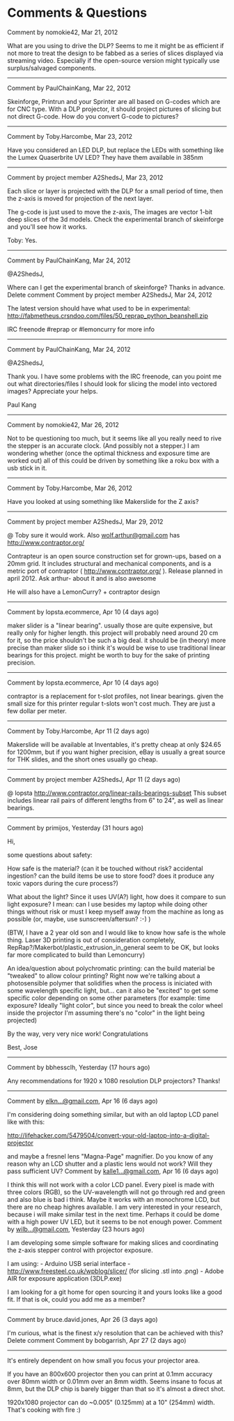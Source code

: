 # Comments & Questions #

Comment by nomokie42, Mar 21, 2012

What are you using to drive the DLP? Seems to me it might be as efficient if not more to treat the design to be fabbed as a series of slices displayed via streaming video. Especially if the open-source version might typically use surplus/salvaged components.


---



Comment by PaulChainKang, Mar 22, 2012

Skeinforge, Printrun and your Sprinter are all based on G-codes which are for CNC type. With a DLP projector, it should project pictures of slicing but not direct G-code. How do you convert G-code to pictures?


---



Comment by Toby.Harcombe, Mar 23, 2012

Have you considered an LED DLP, but replace the LEDs with something like the Lumex Quaserbrite UV LED? They have them available in 385nm


---


Comment by project member A2ShedsJ, Mar 23, 2012

Each slice or layer is projected with the DLP for a small period of time, then the z-axis is moved for projection of the next layer.

The g-code is just used to move the z-axis, The images are vector 1-bit deep slices of the 3d models. Check the experimental branch of skeinforge and you'll see how it works.

Toby: Yes.



---


Comment by PaulChainKang, Mar 24, 2012


@A2ShedsJ,

Where can I get the experimental branch of skeinforge? Thanks in advance.
Delete comment
Comment by project member A2ShedsJ, Mar 24, 2012

The latest version should have what used to be in experimental: http://fabmetheus.crsndoo.com/files/50_reprap_python_beanshell.zip

IRC freenode #reprap or #lemoncurry for more info



---


Comment by PaulChainKang, Mar 24, 2012

@A2ShedsJ,

Thank you. I have some problems with the IRC freenode, can you point me out what directories/files I should look for slicing the model into vectored images? Appreciate your helps.

Paul Kang


---


Comment by nomokie42, Mar 26, 2012

Not to be questioning too much, but it seems like all you really need to rive the stepper is an accurate clock. (And possibly not a stepper.) I am wondering whether (once the optimal thickness and exposure time are worked out) all of this could be driven by something like a roku box with a usb stick in it.


---


Comment by Toby.Harcombe, Mar 26, 2012

Have you looked at using something like Makerslide for the Z axis?

---



Comment by project member A2ShedsJ, Mar 29, 2012

@ Toby sure it would work. Also wolf.arthur@gmail.com has http://www.contraptor.org/

Contrapteur is an open source construction set for grown-ups, based on a 20mm grid. It includes structural and mechanical components, and is a metric port of contraptor ( http://www.contraptor.org/ ). Release planned in april 2012. Ask arthur- about it and is also awesome

He will also have a LemonCurry? + contraptor design


---


Comment by lopsta.ecommerce, Apr 10 (4 days ago)

maker slider is a "linear bearing". usually those are quite expensive, but really only for higher length. this project will probably need around 20 cm for it, so the price shouldn't be such a big deal. it should be (in theory) more precise than maker slide so i think it's would be wise to use traditional linear bearings for this project. might be worth to buy for the sake of printing precision.


---


Comment by lopsta.ecommerce, Apr 10 (4 days ago)

contraptor is a replacement for t-slot profiles, not linear bearings. given the small size for this printer regular t-slots won't cost much. They are just a few dollar per meter.


---


Comment by Toby.Harcombe, Apr 11 (2 days ago)

Makerslide will be available at Inventables, it's pretty cheap at only $24.65 for 1200mm, but if you want higher precision, eBay is usually a great source for THK slides, and the short ones usually go cheap.


---


Comment by project member A2ShedsJ, Apr 11 (2 days ago)

@ lopsta http://www.contraptor.org/linear-rails-bearings-subset This subset includes linear rail pairs of different lengths from 6" to 24", as well as linear bearings.


---


Comment by primijos, Yesterday (31 hours ago)

Hi,

some questions about safety:

How safe is the material? (can it be touched without risk? accidental ingestion? can the build items be use to store food? does it produce any toxic vapors during the cure process?)

What about the light? Since it uses UV(A?) light, how does it compare to sun light exposure? I mean: can I use besides my laptop while doing other things without risk or must I keep myself away from the machine as long as possible (or, maybe, use sunscreen/aftersun? :-) )

(BTW, I have a 2 year old son and I would like to know how safe is the whole thing. Laser 3D printing is out of consideration completely, RepRap?/Makerbot/plastic\_extrusion\_in\_general seem to be OK, but looks far more complicated to build than Lemoncurry)

An idea/question about polychromatic printing: can the build material be "tweaked" to allow colour printing? Right now we're talking about a photosensible polymer that solidifies when the process is iniciated with some wavelength specific light, but... can it also be "excited" to get some specific color depending on some other parameters (for example: time exposure? Ideally "light color", but since you need to break the color wheel inside the projector I'm assuming there's no "color" in the light being projected)

By the way, very very nice work! Congratulations

Best, Jose


---


Comment by bbhessclh, Yesterday (17 hours ago)

Any recommendations for 1920 x 1080 resolution DLP projectors? Thanks!


---


Comment by elkn...@gmail.com, Apr 16 (6 days ago)

I'm considering doing something similar, but with an old laptop LCD panel like with this:

http://lifehacker.com/5479504/convert-your-old-laptop-into-a-digital-projector

and maybe a fresnel lens "Magna-Page" magnifier. Do you know of any reason why an LCD shutter and a plastic lens would not work? Will they pass sufficient UV?
Comment by kalle1...@gmail.com, Apr 16 (6 days ago)

I think this will not work with a color LCD panel. Every pixel is made with three colors (RGB), so the UV-wavelength will not go through red and green and also blue is bad i think. Maybe it works with an monochrome LCD, but there are no cheap highres available. I am very interested in your research, because i will make similar test in the next time. Perhaps it could be dome with a high power UV LED, but it seems to be not enough power.
Comment by wilb...@gmail.com, Yesterday (23 hours ago)

I am developing some simple software for making slices and coordinating the z-axis stepper control with projector exposure.

I am using: - Arduino USB serial interface - http://www.freesteel.co.uk/wpblog/slicer/ (for slicing .stl into .png) - Adobe AIR for exposure application (3DLP.exe)

I am looking for a git home for open sourcing it and yours looks like a good fit. If that is ok, could you add me as a member?


---


Comment by bruce.david.jones, Apr 26 (3 days ago)

I'm curious, what is the finest x/y resolution that can be achieved with this?
Delete comment
Comment by bobgarrish, Apr 27 (2 days ago)


---


It's entirely dependent on how small you focus your projector area.

If you have an 800x600 projector then you can print at 0.1mm accuracy over 80mm width or 0.01mm over an 8mm width. Seems insane to focus at 8mm, but the DLP chip is barely bigger than that so it's almost a direct shot.

1920x1080 projector can do ~0.005" (0.125mm) at a 10" (254mm) width. That's cooking with fire :)